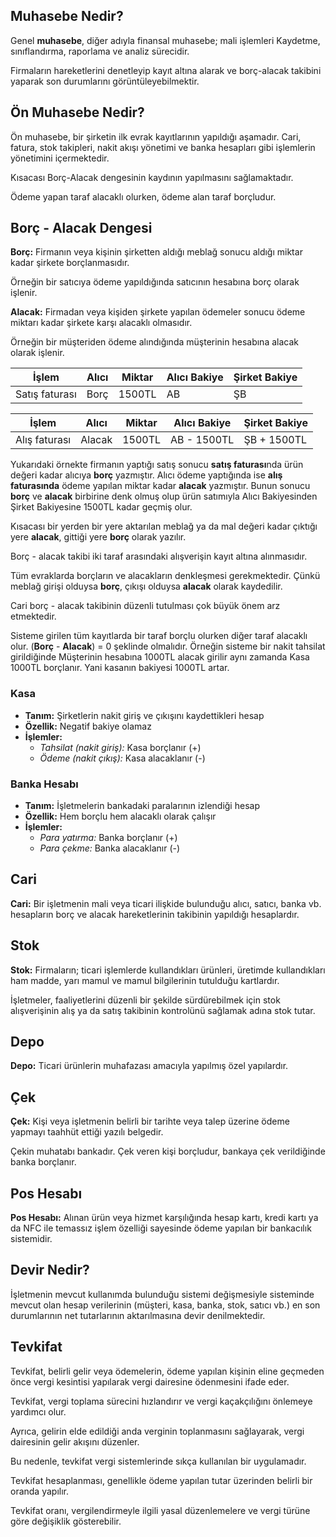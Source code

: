 
## Muhasebe Nedir? 

Genel **muhasebe**, diğer adıyla finansal muhasebe; mali işlemleri Kaydetme, sınıflandırma, raporlama ve analiz sürecidir.

Firmaların hareketlerini denetleyip kayıt altına alarak ve borç-alacak takibini yaparak son durumlarını görüntüleyebilmektir.

## Ön Muhasebe Nedir? 

Ön muhasebe, bir şirketin ilk evrak kayıtlarının yapıldığı aşamadır. Cari, fatura, stok takipleri, 
nakit akışı yönetimi ve banka hesapları gibi işlemlerin yönetimini içermektedir. 

Kısacası Borç-Alacak dengesinin kaydının yapılmasını sağlamaktadır. 

Ödeme yapan taraf alacaklı olurken, ödeme alan taraf borçludur.

## Borç - Alacak Dengesi

**Borç:** Firmanın veya kişinin şirketten aldığı meblağ sonucu aldığı miktar kadar şirkete borçlanmasıdır.

Örneğin bir satıcıya ödeme yapıldığında satıcının hesabına borç olarak işlenir.

**Alacak:** Firmadan veya kişiden şirkete yapılan ödemeler sonucu ödeme miktarı kadar şirkete karşı alacaklı olmasıdır. 

Örneğin bir müşteriden ödeme alındığında müşterinin hesabına alacak olarak işlenir.

|İşlem|Alıcı|Miktar|Alıcı Bakiye|Şirket Bakiye|
|-----|-----|------|------------|-------------|
|Satış faturası|Borç|1500TL|AB|ŞB|

|İşlem|Alıcı|Miktar|Alıcı Bakiye|Şirket Bakiye|
|-----|-----|------|------------|-------------|
|Alış faturası|Alacak|1500TL|AB - 1500TL|ŞB + 1500TL|

Yukarıdaki örnekte firmanın yaptığı satış sonucu **satış faturası**nda ürün değeri kadar alıcıya **borç** yazmıştır. Alıcı ödeme yaptığında ise **alış faturasında** ödeme yapılan miktar kadar **alacak** yazmıştır. Bunun sonucu **borç** ve **alacak** birbirine denk olmuş olup ürün satımıyla Alıcı Bakiyesinden Şirket Bakiyesine 1500TL kadar geçmiş olur.

Kısacası bir yerden bir yere aktarılan meblağ ya da mal değeri kadar çıktığı yere **alacak**, gittiği yere **borç** olarak yazılır.

Borç - alacak takibi iki taraf arasındaki alışverişin kayıt altına alınmasıdır. 

Tüm evraklarda borçların ve alacakların denkleşmesi gerekmektedir. Çünkü meblağ girişi olduysa **borç**, çıkışı olduysa **alacak** olarak kaydedilir. 

Cari borç - alacak takibinin düzenli tutulması çok büyük önem arz etmektedir.

Sisteme girilen tüm kayıtlarda bir taraf borçlu olurken diğer taraf alacaklı olur. (**Borç** - **Alacak**) = 0 şeklinde olmalıdır. 
Örneğin sisteme bir nakit tahsilat girildiğinde Müşterinin hesabına 1000TL alacak girilir aynı zamanda Kasa 1000TL borçlanır. 
Yani kasanın bakiyesi 1000TL artar.



### Kasa
* **Tanım:** Şirketlerin nakit giriş ve çıkışını kaydettikleri hesap
* **Özellik:** Negatif bakiye olamaz
* **İşlemler:** 
  - *Tahsilat (nakit giriş):* Kasa borçlanır (+)
  - *Ödeme (nakit çıkış):* Kasa alacaklanır (-)

### Banka Hesabı
* **Tanım:** İşletmelerin bankadaki paralarının izlendiği hesap
* **Özellik:** Hem borçlu hem alacaklı olarak çalışır
* **İşlemler:**
  - *Para yatırma:* Banka borçlanır (+)
  - *Para çekme:* Banka alacaklanır (-)

## Cari

**Cari:** Bir işletmenin mali veya ticari ilişkide bulunduğu alıcı, satıcı, banka vb. 
hesapların borç ve alacak hareketlerinin takibinin yapıldığı hesaplardır.

## Stok

**Stok:** Firmaların; ticari işlemlerde kullandıkları ürünleri, üretimde kullandıkları ham madde, yarı mamul ve mamul bilgilerinin tutulduğu kartlardır.

İşletmeler, faaliyetlerini düzenli bir şekilde sürdürebilmek için stok alışverişinin alış ya da satış takibinin kontrolünü sağlamak adına stok tutar. 

## Depo

**Depo:** Ticari ürünlerin muhafazası amacıyla yapılmış özel yapılardır.
 

## Çek

**Çek:** Kişi veya işletmenin belirli bir tarihte veya talep üzerine ödeme yapmayı taahhüt ettiği yazılı belgedir.

Çekin muhatabı bankadır. Çek veren kişi borçludur, bankaya çek verildiğinde banka borçlanır.

## Pos Hesabı

**Pos Hesabı:** Alınan ürün veya hizmet karşılığında hesap kartı, kredi kartı ya da NFC ile temassız 
işlem özelliği sayesinde ödeme yapılan bir bankacılık sistemidir.

## Devir Nedir? 

İşletmenin mevcut kullanımda bulunduğu sistemi değişmesiyle sisteminde mevcut olan hesap verilerinin 
(müşteri, kasa, banka, stok, satıcı vb.) en son durumlarının net tutarlarının aktarılmasına devir denilmektedir.

## Tevkifat

Tevkifat, belirli gelir veya ödemelerin, ödeme yapılan kişinin eline geçmeden önce vergi kesintisi yapılarak vergi dairesine ödenmesini ifade eder. 

Tevkifat, vergi toplama sürecini hızlandırır ve vergi kaçakçılığını önlemeye yardımcı olur. 

Ayrıca, gelirin elde edildiği anda verginin toplanmasını sağlayarak, vergi dairesinin gelir akışını düzenler. 

Bu nedenle, tevkifat vergi sistemlerinde sıkça kullanılan bir uygulamadır.

Tevkifat hesaplanması, genellikle ödeme yapılan tutar üzerinden belirli bir oranda yapılır. 

Tevkifat oranı, vergilendirmeyle ilgili yasal düzenlemelere ve vergi türüne göre değişiklik gösterebilir.